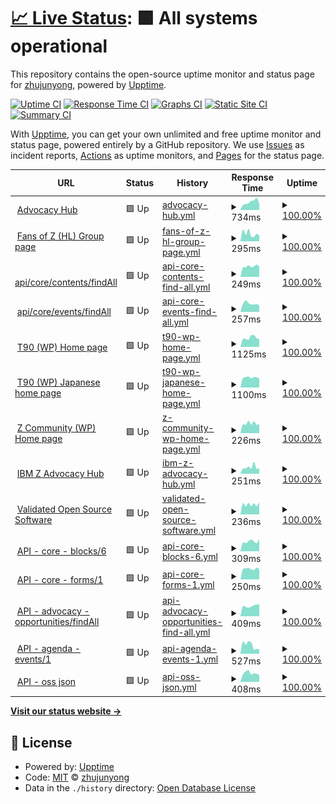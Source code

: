 # [📈 Live Status](https://demo.upptime.js.org): <!--live status--> **🟩 All systems operational**

This repository contains the open-source uptime monitor and status page for [zhujunyong](https://demo.upptime.js.org), powered by [Upptime](https://github.com/upptime/upptime).

[![Uptime CI](https://github.com/zhujunyong/upptime/workflows/Uptime%20CI/badge.svg)](https://github.com/zhujunyong/upptime/actions?query=workflow%3A%22Uptime+CI%22)
[![Response Time CI](https://github.com/zhujunyong/upptime/workflows/Response%20Time%20CI/badge.svg)](https://github.com/zhujunyong/upptime/actions?query=workflow%3A%22Response+Time+CI%22)
[![Graphs CI](https://github.com/zhujunyong/upptime/workflows/Graphs%20CI/badge.svg)](https://github.com/zhujunyong/upptime/actions?query=workflow%3A%22Graphs+CI%22)
[![Static Site CI](https://github.com/zhujunyong/upptime/workflows/Static%20Site%20CI/badge.svg)](https://github.com/zhujunyong/upptime/actions?query=workflow%3A%22Static+Site+CI%22)
[![Summary CI](https://github.com/zhujunyong/upptime/workflows/Summary%20CI/badge.svg)](https://github.com/zhujunyong/upptime/actions?query=workflow%3A%22Summary+CI%22)

With [Upptime](https://upptime.js.org), you can get your own unlimited and free uptime monitor and status page, powered entirely by a GitHub repository. We use [Issues](https://github.com/zhujunyong/upptime/issues) as incident reports, [Actions](https://github.com/zhujunyong/upptime/actions) as uptime monitors, and [Pages](https://demo.upptime.js.org) for the status page.

<!--start: status pages-->
<!-- This summary is generated by Upptime (https://github.com/upptime/upptime) -->
<!-- Do not edit this manually, your changes will be overwritten -->
<!-- prettier-ignore -->
| URL | Status | History | Response Time | Uptime |
| --- | ------ | ------- | ------------- | ------ |
| <img alt="" src="https://www.ibm.com/favicon.ico" height="13"> [Advocacy Hub](https://www.ibm.com/community/z/advocacy/) | 🟩 Up | [advocacy-hub.yml](https://github.com/zhujunyong/upptime/commits/HEAD/history/advocacy-hub.yml) | <details><summary><img alt="Response time graph" src="./graphs/advocacy-hub/response-time-week.png" height="20"> 734ms</summary><br><a href="https://zhujunyong.github.io/upptime/history/advocacy-hub"><img alt="Response time 1210" src="https://img.shields.io/endpoint?url=https%3A%2F%2Fraw.githubusercontent.com%2Fzhujunyong%2Fupptime%2FHEAD%2Fapi%2Fadvocacy-hub%2Fresponse-time.json"></a><br><a href="https://zhujunyong.github.io/upptime/history/advocacy-hub"><img alt="24-hour response time 534" src="https://img.shields.io/endpoint?url=https%3A%2F%2Fraw.githubusercontent.com%2Fzhujunyong%2Fupptime%2FHEAD%2Fapi%2Fadvocacy-hub%2Fresponse-time-day.json"></a><br><a href="https://zhujunyong.github.io/upptime/history/advocacy-hub"><img alt="7-day response time 734" src="https://img.shields.io/endpoint?url=https%3A%2F%2Fraw.githubusercontent.com%2Fzhujunyong%2Fupptime%2FHEAD%2Fapi%2Fadvocacy-hub%2Fresponse-time-week.json"></a><br><a href="https://zhujunyong.github.io/upptime/history/advocacy-hub"><img alt="30-day response time 738" src="https://img.shields.io/endpoint?url=https%3A%2F%2Fraw.githubusercontent.com%2Fzhujunyong%2Fupptime%2FHEAD%2Fapi%2Fadvocacy-hub%2Fresponse-time-month.json"></a><br><a href="https://zhujunyong.github.io/upptime/history/advocacy-hub"><img alt="1-year response time 1210" src="https://img.shields.io/endpoint?url=https%3A%2F%2Fraw.githubusercontent.com%2Fzhujunyong%2Fupptime%2FHEAD%2Fapi%2Fadvocacy-hub%2Fresponse-time-year.json"></a></details> | <details><summary><a href="https://zhujunyong.github.io/upptime/history/advocacy-hub">100.00%</a></summary><a href="https://zhujunyong.github.io/upptime/history/advocacy-hub"><img alt="All-time uptime 99.98%" src="https://img.shields.io/endpoint?url=https%3A%2F%2Fraw.githubusercontent.com%2Fzhujunyong%2Fupptime%2FHEAD%2Fapi%2Fadvocacy-hub%2Fuptime.json"></a><br><a href="https://zhujunyong.github.io/upptime/history/advocacy-hub"><img alt="24-hour uptime 100.00%" src="https://img.shields.io/endpoint?url=https%3A%2F%2Fraw.githubusercontent.com%2Fzhujunyong%2Fupptime%2FHEAD%2Fapi%2Fadvocacy-hub%2Fuptime-day.json"></a><br><a href="https://zhujunyong.github.io/upptime/history/advocacy-hub"><img alt="7-day uptime 100.00%" src="https://img.shields.io/endpoint?url=https%3A%2F%2Fraw.githubusercontent.com%2Fzhujunyong%2Fupptime%2FHEAD%2Fapi%2Fadvocacy-hub%2Fuptime-week.json"></a><br><a href="https://zhujunyong.github.io/upptime/history/advocacy-hub"><img alt="30-day uptime 100.00%" src="https://img.shields.io/endpoint?url=https%3A%2F%2Fraw.githubusercontent.com%2Fzhujunyong%2Fupptime%2FHEAD%2Fapi%2Fadvocacy-hub%2Fuptime-month.json"></a><br><a href="https://zhujunyong.github.io/upptime/history/advocacy-hub"><img alt="1-year uptime 99.98%" src="https://img.shields.io/endpoint?url=https%3A%2F%2Fraw.githubusercontent.com%2Fzhujunyong%2Fupptime%2FHEAD%2Fapi%2Fadvocacy-hub%2Fuptime-year.json"></a></details>
| <img alt="" src="https://www.ibm.com/favicon.ico" height="13"> [Fans of Z (HL) Group page](https://community.ibm.com/community/user/ibmz-and-linuxone/groups/public?CommunityKey=b8b88f20-24c8-49f0-9021-4a8c6247a067) | 🟩 Up | [fans-of-z-hl-group-page.yml](https://github.com/zhujunyong/upptime/commits/HEAD/history/fans-of-z-hl-group-page.yml) | <details><summary><img alt="Response time graph" src="./graphs/fans-of-z-hl-group-page/response-time-week.png" height="20"> 295ms</summary><br><a href="https://zhujunyong.github.io/upptime/history/fans-of-z-hl-group-page"><img alt="Response time 413" src="https://img.shields.io/endpoint?url=https%3A%2F%2Fraw.githubusercontent.com%2Fzhujunyong%2Fupptime%2FHEAD%2Fapi%2Ffans-of-z-hl-group-page%2Fresponse-time.json"></a><br><a href="https://zhujunyong.github.io/upptime/history/fans-of-z-hl-group-page"><img alt="24-hour response time 218" src="https://img.shields.io/endpoint?url=https%3A%2F%2Fraw.githubusercontent.com%2Fzhujunyong%2Fupptime%2FHEAD%2Fapi%2Ffans-of-z-hl-group-page%2Fresponse-time-day.json"></a><br><a href="https://zhujunyong.github.io/upptime/history/fans-of-z-hl-group-page"><img alt="7-day response time 295" src="https://img.shields.io/endpoint?url=https%3A%2F%2Fraw.githubusercontent.com%2Fzhujunyong%2Fupptime%2FHEAD%2Fapi%2Ffans-of-z-hl-group-page%2Fresponse-time-week.json"></a><br><a href="https://zhujunyong.github.io/upptime/history/fans-of-z-hl-group-page"><img alt="30-day response time 388" src="https://img.shields.io/endpoint?url=https%3A%2F%2Fraw.githubusercontent.com%2Fzhujunyong%2Fupptime%2FHEAD%2Fapi%2Ffans-of-z-hl-group-page%2Fresponse-time-month.json"></a><br><a href="https://zhujunyong.github.io/upptime/history/fans-of-z-hl-group-page"><img alt="1-year response time 413" src="https://img.shields.io/endpoint?url=https%3A%2F%2Fraw.githubusercontent.com%2Fzhujunyong%2Fupptime%2FHEAD%2Fapi%2Ffans-of-z-hl-group-page%2Fresponse-time-year.json"></a></details> | <details><summary><a href="https://zhujunyong.github.io/upptime/history/fans-of-z-hl-group-page">100.00%</a></summary><a href="https://zhujunyong.github.io/upptime/history/fans-of-z-hl-group-page"><img alt="All-time uptime 99.86%" src="https://img.shields.io/endpoint?url=https%3A%2F%2Fraw.githubusercontent.com%2Fzhujunyong%2Fupptime%2FHEAD%2Fapi%2Ffans-of-z-hl-group-page%2Fuptime.json"></a><br><a href="https://zhujunyong.github.io/upptime/history/fans-of-z-hl-group-page"><img alt="24-hour uptime 100.00%" src="https://img.shields.io/endpoint?url=https%3A%2F%2Fraw.githubusercontent.com%2Fzhujunyong%2Fupptime%2FHEAD%2Fapi%2Ffans-of-z-hl-group-page%2Fuptime-day.json"></a><br><a href="https://zhujunyong.github.io/upptime/history/fans-of-z-hl-group-page"><img alt="7-day uptime 100.00%" src="https://img.shields.io/endpoint?url=https%3A%2F%2Fraw.githubusercontent.com%2Fzhujunyong%2Fupptime%2FHEAD%2Fapi%2Ffans-of-z-hl-group-page%2Fuptime-week.json"></a><br><a href="https://zhujunyong.github.io/upptime/history/fans-of-z-hl-group-page"><img alt="30-day uptime 99.88%" src="https://img.shields.io/endpoint?url=https%3A%2F%2Fraw.githubusercontent.com%2Fzhujunyong%2Fupptime%2FHEAD%2Fapi%2Ffans-of-z-hl-group-page%2Fuptime-month.json"></a><br><a href="https://zhujunyong.github.io/upptime/history/fans-of-z-hl-group-page"><img alt="1-year uptime 99.86%" src="https://img.shields.io/endpoint?url=https%3A%2F%2Fraw.githubusercontent.com%2Fzhujunyong%2Fupptime%2FHEAD%2Fapi%2Ffans-of-z-hl-group-page%2Fuptime-year.json"></a></details>
| <img alt="" src="https://www.ibm.com/favicon.ico" height="13"> [api/core/contents/findAll](https://community.ibm.com/zsystems/api/core/contents/findAll) | 🟩 Up | [api-core-contents-find-all.yml](https://github.com/zhujunyong/upptime/commits/HEAD/history/api-core-contents-find-all.yml) | <details><summary><img alt="Response time graph" src="./graphs/api-core-contents-find-all/response-time-week.png" height="20"> 249ms</summary><br><a href="https://zhujunyong.github.io/upptime/history/api-core-contents-find-all"><img alt="Response time 479" src="https://img.shields.io/endpoint?url=https%3A%2F%2Fraw.githubusercontent.com%2Fzhujunyong%2Fupptime%2FHEAD%2Fapi%2Fapi-core-contents-find-all%2Fresponse-time.json"></a><br><a href="https://zhujunyong.github.io/upptime/history/api-core-contents-find-all"><img alt="24-hour response time 243" src="https://img.shields.io/endpoint?url=https%3A%2F%2Fraw.githubusercontent.com%2Fzhujunyong%2Fupptime%2FHEAD%2Fapi%2Fapi-core-contents-find-all%2Fresponse-time-day.json"></a><br><a href="https://zhujunyong.github.io/upptime/history/api-core-contents-find-all"><img alt="7-day response time 249" src="https://img.shields.io/endpoint?url=https%3A%2F%2Fraw.githubusercontent.com%2Fzhujunyong%2Fupptime%2FHEAD%2Fapi%2Fapi-core-contents-find-all%2Fresponse-time-week.json"></a><br><a href="https://zhujunyong.github.io/upptime/history/api-core-contents-find-all"><img alt="30-day response time 338" src="https://img.shields.io/endpoint?url=https%3A%2F%2Fraw.githubusercontent.com%2Fzhujunyong%2Fupptime%2FHEAD%2Fapi%2Fapi-core-contents-find-all%2Fresponse-time-month.json"></a><br><a href="https://zhujunyong.github.io/upptime/history/api-core-contents-find-all"><img alt="1-year response time 479" src="https://img.shields.io/endpoint?url=https%3A%2F%2Fraw.githubusercontent.com%2Fzhujunyong%2Fupptime%2FHEAD%2Fapi%2Fapi-core-contents-find-all%2Fresponse-time-year.json"></a></details> | <details><summary><a href="https://zhujunyong.github.io/upptime/history/api-core-contents-find-all">100.00%</a></summary><a href="https://zhujunyong.github.io/upptime/history/api-core-contents-find-all"><img alt="All-time uptime 99.95%" src="https://img.shields.io/endpoint?url=https%3A%2F%2Fraw.githubusercontent.com%2Fzhujunyong%2Fupptime%2FHEAD%2Fapi%2Fapi-core-contents-find-all%2Fuptime.json"></a><br><a href="https://zhujunyong.github.io/upptime/history/api-core-contents-find-all"><img alt="24-hour uptime 100.00%" src="https://img.shields.io/endpoint?url=https%3A%2F%2Fraw.githubusercontent.com%2Fzhujunyong%2Fupptime%2FHEAD%2Fapi%2Fapi-core-contents-find-all%2Fuptime-day.json"></a><br><a href="https://zhujunyong.github.io/upptime/history/api-core-contents-find-all"><img alt="7-day uptime 100.00%" src="https://img.shields.io/endpoint?url=https%3A%2F%2Fraw.githubusercontent.com%2Fzhujunyong%2Fupptime%2FHEAD%2Fapi%2Fapi-core-contents-find-all%2Fuptime-week.json"></a><br><a href="https://zhujunyong.github.io/upptime/history/api-core-contents-find-all"><img alt="30-day uptime 100.00%" src="https://img.shields.io/endpoint?url=https%3A%2F%2Fraw.githubusercontent.com%2Fzhujunyong%2Fupptime%2FHEAD%2Fapi%2Fapi-core-contents-find-all%2Fuptime-month.json"></a><br><a href="https://zhujunyong.github.io/upptime/history/api-core-contents-find-all"><img alt="1-year uptime 99.95%" src="https://img.shields.io/endpoint?url=https%3A%2F%2Fraw.githubusercontent.com%2Fzhujunyong%2Fupptime%2FHEAD%2Fapi%2Fapi-core-contents-find-all%2Fuptime-year.json"></a></details>
| <img alt="" src="https://www.ibm.com/favicon.ico" height="13"> [api/core/events/findAll](https://community.ibm.com/zsystems/api/core/events/findAll) | 🟩 Up | [api-core-events-find-all.yml](https://github.com/zhujunyong/upptime/commits/HEAD/history/api-core-events-find-all.yml) | <details><summary><img alt="Response time graph" src="./graphs/api-core-events-find-all/response-time-week.png" height="20"> 257ms</summary><br><a href="https://zhujunyong.github.io/upptime/history/api-core-events-find-all"><img alt="Response time 400" src="https://img.shields.io/endpoint?url=https%3A%2F%2Fraw.githubusercontent.com%2Fzhujunyong%2Fupptime%2FHEAD%2Fapi%2Fapi-core-events-find-all%2Fresponse-time.json"></a><br><a href="https://zhujunyong.github.io/upptime/history/api-core-events-find-all"><img alt="24-hour response time 204" src="https://img.shields.io/endpoint?url=https%3A%2F%2Fraw.githubusercontent.com%2Fzhujunyong%2Fupptime%2FHEAD%2Fapi%2Fapi-core-events-find-all%2Fresponse-time-day.json"></a><br><a href="https://zhujunyong.github.io/upptime/history/api-core-events-find-all"><img alt="7-day response time 257" src="https://img.shields.io/endpoint?url=https%3A%2F%2Fraw.githubusercontent.com%2Fzhujunyong%2Fupptime%2FHEAD%2Fapi%2Fapi-core-events-find-all%2Fresponse-time-week.json"></a><br><a href="https://zhujunyong.github.io/upptime/history/api-core-events-find-all"><img alt="30-day response time 282" src="https://img.shields.io/endpoint?url=https%3A%2F%2Fraw.githubusercontent.com%2Fzhujunyong%2Fupptime%2FHEAD%2Fapi%2Fapi-core-events-find-all%2Fresponse-time-month.json"></a><br><a href="https://zhujunyong.github.io/upptime/history/api-core-events-find-all"><img alt="1-year response time 400" src="https://img.shields.io/endpoint?url=https%3A%2F%2Fraw.githubusercontent.com%2Fzhujunyong%2Fupptime%2FHEAD%2Fapi%2Fapi-core-events-find-all%2Fresponse-time-year.json"></a></details> | <details><summary><a href="https://zhujunyong.github.io/upptime/history/api-core-events-find-all">100.00%</a></summary><a href="https://zhujunyong.github.io/upptime/history/api-core-events-find-all"><img alt="All-time uptime 99.95%" src="https://img.shields.io/endpoint?url=https%3A%2F%2Fraw.githubusercontent.com%2Fzhujunyong%2Fupptime%2FHEAD%2Fapi%2Fapi-core-events-find-all%2Fuptime.json"></a><br><a href="https://zhujunyong.github.io/upptime/history/api-core-events-find-all"><img alt="24-hour uptime 100.00%" src="https://img.shields.io/endpoint?url=https%3A%2F%2Fraw.githubusercontent.com%2Fzhujunyong%2Fupptime%2FHEAD%2Fapi%2Fapi-core-events-find-all%2Fuptime-day.json"></a><br><a href="https://zhujunyong.github.io/upptime/history/api-core-events-find-all"><img alt="7-day uptime 100.00%" src="https://img.shields.io/endpoint?url=https%3A%2F%2Fraw.githubusercontent.com%2Fzhujunyong%2Fupptime%2FHEAD%2Fapi%2Fapi-core-events-find-all%2Fuptime-week.json"></a><br><a href="https://zhujunyong.github.io/upptime/history/api-core-events-find-all"><img alt="30-day uptime 100.00%" src="https://img.shields.io/endpoint?url=https%3A%2F%2Fraw.githubusercontent.com%2Fzhujunyong%2Fupptime%2FHEAD%2Fapi%2Fapi-core-events-find-all%2Fuptime-month.json"></a><br><a href="https://zhujunyong.github.io/upptime/history/api-core-events-find-all"><img alt="1-year uptime 99.95%" src="https://img.shields.io/endpoint?url=https%3A%2F%2Fraw.githubusercontent.com%2Fzhujunyong%2Fupptime%2FHEAD%2Fapi%2Fapi-core-events-find-all%2Fuptime-year.json"></a></details>
| <img alt="" src="https://www.ibm.com/favicon.ico" height="13"> [T90 (WP) Home page](https://www.ibm.com/community/z-and-cloud/) | 🟩 Up | [t90-wp-home-page.yml](https://github.com/zhujunyong/upptime/commits/HEAD/history/t90-wp-home-page.yml) | <details><summary><img alt="Response time graph" src="./graphs/t90-wp-home-page/response-time-week.png" height="20"> 1125ms</summary><br><a href="https://zhujunyong.github.io/upptime/history/t90-wp-home-page"><img alt="Response time 1097" src="https://img.shields.io/endpoint?url=https%3A%2F%2Fraw.githubusercontent.com%2Fzhujunyong%2Fupptime%2FHEAD%2Fapi%2Ft90-wp-home-page%2Fresponse-time.json"></a><br><a href="https://zhujunyong.github.io/upptime/history/t90-wp-home-page"><img alt="24-hour response time 968" src="https://img.shields.io/endpoint?url=https%3A%2F%2Fraw.githubusercontent.com%2Fzhujunyong%2Fupptime%2FHEAD%2Fapi%2Ft90-wp-home-page%2Fresponse-time-day.json"></a><br><a href="https://zhujunyong.github.io/upptime/history/t90-wp-home-page"><img alt="7-day response time 1125" src="https://img.shields.io/endpoint?url=https%3A%2F%2Fraw.githubusercontent.com%2Fzhujunyong%2Fupptime%2FHEAD%2Fapi%2Ft90-wp-home-page%2Fresponse-time-week.json"></a><br><a href="https://zhujunyong.github.io/upptime/history/t90-wp-home-page"><img alt="30-day response time 1019" src="https://img.shields.io/endpoint?url=https%3A%2F%2Fraw.githubusercontent.com%2Fzhujunyong%2Fupptime%2FHEAD%2Fapi%2Ft90-wp-home-page%2Fresponse-time-month.json"></a><br><a href="https://zhujunyong.github.io/upptime/history/t90-wp-home-page"><img alt="1-year response time 1097" src="https://img.shields.io/endpoint?url=https%3A%2F%2Fraw.githubusercontent.com%2Fzhujunyong%2Fupptime%2FHEAD%2Fapi%2Ft90-wp-home-page%2Fresponse-time-year.json"></a></details> | <details><summary><a href="https://zhujunyong.github.io/upptime/history/t90-wp-home-page">100.00%</a></summary><a href="https://zhujunyong.github.io/upptime/history/t90-wp-home-page"><img alt="All-time uptime 99.75%" src="https://img.shields.io/endpoint?url=https%3A%2F%2Fraw.githubusercontent.com%2Fzhujunyong%2Fupptime%2FHEAD%2Fapi%2Ft90-wp-home-page%2Fuptime.json"></a><br><a href="https://zhujunyong.github.io/upptime/history/t90-wp-home-page"><img alt="24-hour uptime 100.00%" src="https://img.shields.io/endpoint?url=https%3A%2F%2Fraw.githubusercontent.com%2Fzhujunyong%2Fupptime%2FHEAD%2Fapi%2Ft90-wp-home-page%2Fuptime-day.json"></a><br><a href="https://zhujunyong.github.io/upptime/history/t90-wp-home-page"><img alt="7-day uptime 100.00%" src="https://img.shields.io/endpoint?url=https%3A%2F%2Fraw.githubusercontent.com%2Fzhujunyong%2Fupptime%2FHEAD%2Fapi%2Ft90-wp-home-page%2Fuptime-week.json"></a><br><a href="https://zhujunyong.github.io/upptime/history/t90-wp-home-page"><img alt="30-day uptime 98.05%" src="https://img.shields.io/endpoint?url=https%3A%2F%2Fraw.githubusercontent.com%2Fzhujunyong%2Fupptime%2FHEAD%2Fapi%2Ft90-wp-home-page%2Fuptime-month.json"></a><br><a href="https://zhujunyong.github.io/upptime/history/t90-wp-home-page"><img alt="1-year uptime 99.75%" src="https://img.shields.io/endpoint?url=https%3A%2F%2Fraw.githubusercontent.com%2Fzhujunyong%2Fupptime%2FHEAD%2Fapi%2Ft90-wp-home-page%2Fuptime-year.json"></a></details>
| <img alt="" src="https://www.ibm.com/favicon.ico" height="13"> [T90 (WP) Japanese home page](https://www.ibm.com/community/z-and-cloud/ja/) | 🟩 Up | [t90-wp-japanese-home-page.yml](https://github.com/zhujunyong/upptime/commits/HEAD/history/t90-wp-japanese-home-page.yml) | <details><summary><img alt="Response time graph" src="./graphs/t90-wp-japanese-home-page/response-time-week.png" height="20"> 1100ms</summary><br><a href="https://zhujunyong.github.io/upptime/history/t90-wp-japanese-home-page"><img alt="Response time 1128" src="https://img.shields.io/endpoint?url=https%3A%2F%2Fraw.githubusercontent.com%2Fzhujunyong%2Fupptime%2FHEAD%2Fapi%2Ft90-wp-japanese-home-page%2Fresponse-time.json"></a><br><a href="https://zhujunyong.github.io/upptime/history/t90-wp-japanese-home-page"><img alt="24-hour response time 1001" src="https://img.shields.io/endpoint?url=https%3A%2F%2Fraw.githubusercontent.com%2Fzhujunyong%2Fupptime%2FHEAD%2Fapi%2Ft90-wp-japanese-home-page%2Fresponse-time-day.json"></a><br><a href="https://zhujunyong.github.io/upptime/history/t90-wp-japanese-home-page"><img alt="7-day response time 1100" src="https://img.shields.io/endpoint?url=https%3A%2F%2Fraw.githubusercontent.com%2Fzhujunyong%2Fupptime%2FHEAD%2Fapi%2Ft90-wp-japanese-home-page%2Fresponse-time-week.json"></a><br><a href="https://zhujunyong.github.io/upptime/history/t90-wp-japanese-home-page"><img alt="30-day response time 1094" src="https://img.shields.io/endpoint?url=https%3A%2F%2Fraw.githubusercontent.com%2Fzhujunyong%2Fupptime%2FHEAD%2Fapi%2Ft90-wp-japanese-home-page%2Fresponse-time-month.json"></a><br><a href="https://zhujunyong.github.io/upptime/history/t90-wp-japanese-home-page"><img alt="1-year response time 1128" src="https://img.shields.io/endpoint?url=https%3A%2F%2Fraw.githubusercontent.com%2Fzhujunyong%2Fupptime%2FHEAD%2Fapi%2Ft90-wp-japanese-home-page%2Fresponse-time-year.json"></a></details> | <details><summary><a href="https://zhujunyong.github.io/upptime/history/t90-wp-japanese-home-page">100.00%</a></summary><a href="https://zhujunyong.github.io/upptime/history/t90-wp-japanese-home-page"><img alt="All-time uptime 99.76%" src="https://img.shields.io/endpoint?url=https%3A%2F%2Fraw.githubusercontent.com%2Fzhujunyong%2Fupptime%2FHEAD%2Fapi%2Ft90-wp-japanese-home-page%2Fuptime.json"></a><br><a href="https://zhujunyong.github.io/upptime/history/t90-wp-japanese-home-page"><img alt="24-hour uptime 100.00%" src="https://img.shields.io/endpoint?url=https%3A%2F%2Fraw.githubusercontent.com%2Fzhujunyong%2Fupptime%2FHEAD%2Fapi%2Ft90-wp-japanese-home-page%2Fuptime-day.json"></a><br><a href="https://zhujunyong.github.io/upptime/history/t90-wp-japanese-home-page"><img alt="7-day uptime 100.00%" src="https://img.shields.io/endpoint?url=https%3A%2F%2Fraw.githubusercontent.com%2Fzhujunyong%2Fupptime%2FHEAD%2Fapi%2Ft90-wp-japanese-home-page%2Fuptime-week.json"></a><br><a href="https://zhujunyong.github.io/upptime/history/t90-wp-japanese-home-page"><img alt="30-day uptime 98.05%" src="https://img.shields.io/endpoint?url=https%3A%2F%2Fraw.githubusercontent.com%2Fzhujunyong%2Fupptime%2FHEAD%2Fapi%2Ft90-wp-japanese-home-page%2Fuptime-month.json"></a><br><a href="https://zhujunyong.github.io/upptime/history/t90-wp-japanese-home-page"><img alt="1-year uptime 99.76%" src="https://img.shields.io/endpoint?url=https%3A%2F%2Fraw.githubusercontent.com%2Fzhujunyong%2Fupptime%2FHEAD%2Fapi%2Ft90-wp-japanese-home-page%2Fuptime-year.json"></a></details>
| <img alt="" src="https://www.ibm.com/favicon.ico" height="13"> [Z Community (WP) Home page](https://community.ibm.com/zsystems/home/) | 🟩 Up | [z-community-wp-home-page.yml](https://github.com/zhujunyong/upptime/commits/HEAD/history/z-community-wp-home-page.yml) | <details><summary><img alt="Response time graph" src="./graphs/z-community-wp-home-page/response-time-week.png" height="20"> 226ms</summary><br><a href="https://zhujunyong.github.io/upptime/history/z-community-wp-home-page"><img alt="Response time 318" src="https://img.shields.io/endpoint?url=https%3A%2F%2Fraw.githubusercontent.com%2Fzhujunyong%2Fupptime%2FHEAD%2Fapi%2Fz-community-wp-home-page%2Fresponse-time.json"></a><br><a href="https://zhujunyong.github.io/upptime/history/z-community-wp-home-page"><img alt="24-hour response time 210" src="https://img.shields.io/endpoint?url=https%3A%2F%2Fraw.githubusercontent.com%2Fzhujunyong%2Fupptime%2FHEAD%2Fapi%2Fz-community-wp-home-page%2Fresponse-time-day.json"></a><br><a href="https://zhujunyong.github.io/upptime/history/z-community-wp-home-page"><img alt="7-day response time 226" src="https://img.shields.io/endpoint?url=https%3A%2F%2Fraw.githubusercontent.com%2Fzhujunyong%2Fupptime%2FHEAD%2Fapi%2Fz-community-wp-home-page%2Fresponse-time-week.json"></a><br><a href="https://zhujunyong.github.io/upptime/history/z-community-wp-home-page"><img alt="30-day response time 242" src="https://img.shields.io/endpoint?url=https%3A%2F%2Fraw.githubusercontent.com%2Fzhujunyong%2Fupptime%2FHEAD%2Fapi%2Fz-community-wp-home-page%2Fresponse-time-month.json"></a><br><a href="https://zhujunyong.github.io/upptime/history/z-community-wp-home-page"><img alt="1-year response time 318" src="https://img.shields.io/endpoint?url=https%3A%2F%2Fraw.githubusercontent.com%2Fzhujunyong%2Fupptime%2FHEAD%2Fapi%2Fz-community-wp-home-page%2Fresponse-time-year.json"></a></details> | <details><summary><a href="https://zhujunyong.github.io/upptime/history/z-community-wp-home-page">100.00%</a></summary><a href="https://zhujunyong.github.io/upptime/history/z-community-wp-home-page"><img alt="All-time uptime 99.98%" src="https://img.shields.io/endpoint?url=https%3A%2F%2Fraw.githubusercontent.com%2Fzhujunyong%2Fupptime%2FHEAD%2Fapi%2Fz-community-wp-home-page%2Fuptime.json"></a><br><a href="https://zhujunyong.github.io/upptime/history/z-community-wp-home-page"><img alt="24-hour uptime 100.00%" src="https://img.shields.io/endpoint?url=https%3A%2F%2Fraw.githubusercontent.com%2Fzhujunyong%2Fupptime%2FHEAD%2Fapi%2Fz-community-wp-home-page%2Fuptime-day.json"></a><br><a href="https://zhujunyong.github.io/upptime/history/z-community-wp-home-page"><img alt="7-day uptime 100.00%" src="https://img.shields.io/endpoint?url=https%3A%2F%2Fraw.githubusercontent.com%2Fzhujunyong%2Fupptime%2FHEAD%2Fapi%2Fz-community-wp-home-page%2Fuptime-week.json"></a><br><a href="https://zhujunyong.github.io/upptime/history/z-community-wp-home-page"><img alt="30-day uptime 100.00%" src="https://img.shields.io/endpoint?url=https%3A%2F%2Fraw.githubusercontent.com%2Fzhujunyong%2Fupptime%2FHEAD%2Fapi%2Fz-community-wp-home-page%2Fuptime-month.json"></a><br><a href="https://zhujunyong.github.io/upptime/history/z-community-wp-home-page"><img alt="1-year uptime 99.98%" src="https://img.shields.io/endpoint?url=https%3A%2F%2Fraw.githubusercontent.com%2Fzhujunyong%2Fupptime%2FHEAD%2Fapi%2Fz-community-wp-home-page%2Fuptime-year.json"></a></details>
| <img alt="" src="https://www.ibm.com/favicon.ico" height="13"> [IBM Z Advocacy Hub](https://community.ibm.com/zsystems/advocacy/) | 🟩 Up | [ibm-z-advocacy-hub.yml](https://github.com/zhujunyong/upptime/commits/HEAD/history/ibm-z-advocacy-hub.yml) | <details><summary><img alt="Response time graph" src="./graphs/ibm-z-advocacy-hub/response-time-week.png" height="20"> 251ms</summary><br><a href="https://zhujunyong.github.io/upptime/history/ibm-z-advocacy-hub"><img alt="Response time 391" src="https://img.shields.io/endpoint?url=https%3A%2F%2Fraw.githubusercontent.com%2Fzhujunyong%2Fupptime%2FHEAD%2Fapi%2Fibm-z-advocacy-hub%2Fresponse-time.json"></a><br><a href="https://zhujunyong.github.io/upptime/history/ibm-z-advocacy-hub"><img alt="24-hour response time 211" src="https://img.shields.io/endpoint?url=https%3A%2F%2Fraw.githubusercontent.com%2Fzhujunyong%2Fupptime%2FHEAD%2Fapi%2Fibm-z-advocacy-hub%2Fresponse-time-day.json"></a><br><a href="https://zhujunyong.github.io/upptime/history/ibm-z-advocacy-hub"><img alt="7-day response time 251" src="https://img.shields.io/endpoint?url=https%3A%2F%2Fraw.githubusercontent.com%2Fzhujunyong%2Fupptime%2FHEAD%2Fapi%2Fibm-z-advocacy-hub%2Fresponse-time-week.json"></a><br><a href="https://zhujunyong.github.io/upptime/history/ibm-z-advocacy-hub"><img alt="30-day response time 237" src="https://img.shields.io/endpoint?url=https%3A%2F%2Fraw.githubusercontent.com%2Fzhujunyong%2Fupptime%2FHEAD%2Fapi%2Fibm-z-advocacy-hub%2Fresponse-time-month.json"></a><br><a href="https://zhujunyong.github.io/upptime/history/ibm-z-advocacy-hub"><img alt="1-year response time 314" src="https://img.shields.io/endpoint?url=https%3A%2F%2Fraw.githubusercontent.com%2Fzhujunyong%2Fupptime%2FHEAD%2Fapi%2Fibm-z-advocacy-hub%2Fresponse-time-year.json"></a></details> | <details><summary><a href="https://zhujunyong.github.io/upptime/history/ibm-z-advocacy-hub">100.00%</a></summary><a href="https://zhujunyong.github.io/upptime/history/ibm-z-advocacy-hub"><img alt="All-time uptime 99.98%" src="https://img.shields.io/endpoint?url=https%3A%2F%2Fraw.githubusercontent.com%2Fzhujunyong%2Fupptime%2FHEAD%2Fapi%2Fibm-z-advocacy-hub%2Fuptime.json"></a><br><a href="https://zhujunyong.github.io/upptime/history/ibm-z-advocacy-hub"><img alt="24-hour uptime 100.00%" src="https://img.shields.io/endpoint?url=https%3A%2F%2Fraw.githubusercontent.com%2Fzhujunyong%2Fupptime%2FHEAD%2Fapi%2Fibm-z-advocacy-hub%2Fuptime-day.json"></a><br><a href="https://zhujunyong.github.io/upptime/history/ibm-z-advocacy-hub"><img alt="7-day uptime 100.00%" src="https://img.shields.io/endpoint?url=https%3A%2F%2Fraw.githubusercontent.com%2Fzhujunyong%2Fupptime%2FHEAD%2Fapi%2Fibm-z-advocacy-hub%2Fuptime-week.json"></a><br><a href="https://zhujunyong.github.io/upptime/history/ibm-z-advocacy-hub"><img alt="30-day uptime 100.00%" src="https://img.shields.io/endpoint?url=https%3A%2F%2Fraw.githubusercontent.com%2Fzhujunyong%2Fupptime%2FHEAD%2Fapi%2Fibm-z-advocacy-hub%2Fuptime-month.json"></a><br><a href="https://zhujunyong.github.io/upptime/history/ibm-z-advocacy-hub"><img alt="1-year uptime 99.99%" src="https://img.shields.io/endpoint?url=https%3A%2F%2Fraw.githubusercontent.com%2Fzhujunyong%2Fupptime%2FHEAD%2Fapi%2Fibm-z-advocacy-hub%2Fuptime-year.json"></a></details>
| <img alt="" src="https://www.ibm.com/favicon.ico" height="13"> [Validated Open Source Software](https://community.ibm.com/zsystems/oss/) | 🟩 Up | [validated-open-source-software.yml](https://github.com/zhujunyong/upptime/commits/HEAD/history/validated-open-source-software.yml) | <details><summary><img alt="Response time graph" src="./graphs/validated-open-source-software/response-time-week.png" height="20"> 236ms</summary><br><a href="https://zhujunyong.github.io/upptime/history/validated-open-source-software"><img alt="Response time 340" src="https://img.shields.io/endpoint?url=https%3A%2F%2Fraw.githubusercontent.com%2Fzhujunyong%2Fupptime%2FHEAD%2Fapi%2Fvalidated-open-source-software%2Fresponse-time.json"></a><br><a href="https://zhujunyong.github.io/upptime/history/validated-open-source-software"><img alt="24-hour response time 282" src="https://img.shields.io/endpoint?url=https%3A%2F%2Fraw.githubusercontent.com%2Fzhujunyong%2Fupptime%2FHEAD%2Fapi%2Fvalidated-open-source-software%2Fresponse-time-day.json"></a><br><a href="https://zhujunyong.github.io/upptime/history/validated-open-source-software"><img alt="7-day response time 236" src="https://img.shields.io/endpoint?url=https%3A%2F%2Fraw.githubusercontent.com%2Fzhujunyong%2Fupptime%2FHEAD%2Fapi%2Fvalidated-open-source-software%2Fresponse-time-week.json"></a><br><a href="https://zhujunyong.github.io/upptime/history/validated-open-source-software"><img alt="30-day response time 237" src="https://img.shields.io/endpoint?url=https%3A%2F%2Fraw.githubusercontent.com%2Fzhujunyong%2Fupptime%2FHEAD%2Fapi%2Fvalidated-open-source-software%2Fresponse-time-month.json"></a><br><a href="https://zhujunyong.github.io/upptime/history/validated-open-source-software"><img alt="1-year response time 324" src="https://img.shields.io/endpoint?url=https%3A%2F%2Fraw.githubusercontent.com%2Fzhujunyong%2Fupptime%2FHEAD%2Fapi%2Fvalidated-open-source-software%2Fresponse-time-year.json"></a></details> | <details><summary><a href="https://zhujunyong.github.io/upptime/history/validated-open-source-software">100.00%</a></summary><a href="https://zhujunyong.github.io/upptime/history/validated-open-source-software"><img alt="All-time uptime 99.97%" src="https://img.shields.io/endpoint?url=https%3A%2F%2Fraw.githubusercontent.com%2Fzhujunyong%2Fupptime%2FHEAD%2Fapi%2Fvalidated-open-source-software%2Fuptime.json"></a><br><a href="https://zhujunyong.github.io/upptime/history/validated-open-source-software"><img alt="24-hour uptime 100.00%" src="https://img.shields.io/endpoint?url=https%3A%2F%2Fraw.githubusercontent.com%2Fzhujunyong%2Fupptime%2FHEAD%2Fapi%2Fvalidated-open-source-software%2Fuptime-day.json"></a><br><a href="https://zhujunyong.github.io/upptime/history/validated-open-source-software"><img alt="7-day uptime 100.00%" src="https://img.shields.io/endpoint?url=https%3A%2F%2Fraw.githubusercontent.com%2Fzhujunyong%2Fupptime%2FHEAD%2Fapi%2Fvalidated-open-source-software%2Fuptime-week.json"></a><br><a href="https://zhujunyong.github.io/upptime/history/validated-open-source-software"><img alt="30-day uptime 100.00%" src="https://img.shields.io/endpoint?url=https%3A%2F%2Fraw.githubusercontent.com%2Fzhujunyong%2Fupptime%2FHEAD%2Fapi%2Fvalidated-open-source-software%2Fuptime-month.json"></a><br><a href="https://zhujunyong.github.io/upptime/history/validated-open-source-software"><img alt="1-year uptime 99.98%" src="https://img.shields.io/endpoint?url=https%3A%2F%2Fraw.githubusercontent.com%2Fzhujunyong%2Fupptime%2FHEAD%2Fapi%2Fvalidated-open-source-software%2Fuptime-year.json"></a></details>
| <img alt="" src="https://icons.duckduckgo.com/ip3/community.ibm.com.ico" height="13"> [API - core - blocks/6](https://community.ibm.com/zsystems/api/core/blocks/6) | 🟩 Up | [api-core-blocks-6.yml](https://github.com/zhujunyong/upptime/commits/HEAD/history/api-core-blocks-6.yml) | <details><summary><img alt="Response time graph" src="./graphs/api-core-blocks-6/response-time-week.png" height="20"> 309ms</summary><br><a href="https://zhujunyong.github.io/upptime/history/api-core-blocks-6"><img alt="Response time 404" src="https://img.shields.io/endpoint?url=https%3A%2F%2Fraw.githubusercontent.com%2Fzhujunyong%2Fupptime%2FHEAD%2Fapi%2Fapi-core-blocks-6%2Fresponse-time.json"></a><br><a href="https://zhujunyong.github.io/upptime/history/api-core-blocks-6"><img alt="24-hour response time 377" src="https://img.shields.io/endpoint?url=https%3A%2F%2Fraw.githubusercontent.com%2Fzhujunyong%2Fupptime%2FHEAD%2Fapi%2Fapi-core-blocks-6%2Fresponse-time-day.json"></a><br><a href="https://zhujunyong.github.io/upptime/history/api-core-blocks-6"><img alt="7-day response time 309" src="https://img.shields.io/endpoint?url=https%3A%2F%2Fraw.githubusercontent.com%2Fzhujunyong%2Fupptime%2FHEAD%2Fapi%2Fapi-core-blocks-6%2Fresponse-time-week.json"></a><br><a href="https://zhujunyong.github.io/upptime/history/api-core-blocks-6"><img alt="30-day response time 320" src="https://img.shields.io/endpoint?url=https%3A%2F%2Fraw.githubusercontent.com%2Fzhujunyong%2Fupptime%2FHEAD%2Fapi%2Fapi-core-blocks-6%2Fresponse-time-month.json"></a><br><a href="https://zhujunyong.github.io/upptime/history/api-core-blocks-6"><img alt="1-year response time 370" src="https://img.shields.io/endpoint?url=https%3A%2F%2Fraw.githubusercontent.com%2Fzhujunyong%2Fupptime%2FHEAD%2Fapi%2Fapi-core-blocks-6%2Fresponse-time-year.json"></a></details> | <details><summary><a href="https://zhujunyong.github.io/upptime/history/api-core-blocks-6">100.00%</a></summary><a href="https://zhujunyong.github.io/upptime/history/api-core-blocks-6"><img alt="All-time uptime 99.94%" src="https://img.shields.io/endpoint?url=https%3A%2F%2Fraw.githubusercontent.com%2Fzhujunyong%2Fupptime%2FHEAD%2Fapi%2Fapi-core-blocks-6%2Fuptime.json"></a><br><a href="https://zhujunyong.github.io/upptime/history/api-core-blocks-6"><img alt="24-hour uptime 100.00%" src="https://img.shields.io/endpoint?url=https%3A%2F%2Fraw.githubusercontent.com%2Fzhujunyong%2Fupptime%2FHEAD%2Fapi%2Fapi-core-blocks-6%2Fuptime-day.json"></a><br><a href="https://zhujunyong.github.io/upptime/history/api-core-blocks-6"><img alt="7-day uptime 100.00%" src="https://img.shields.io/endpoint?url=https%3A%2F%2Fraw.githubusercontent.com%2Fzhujunyong%2Fupptime%2FHEAD%2Fapi%2Fapi-core-blocks-6%2Fuptime-week.json"></a><br><a href="https://zhujunyong.github.io/upptime/history/api-core-blocks-6"><img alt="30-day uptime 100.00%" src="https://img.shields.io/endpoint?url=https%3A%2F%2Fraw.githubusercontent.com%2Fzhujunyong%2Fupptime%2FHEAD%2Fapi%2Fapi-core-blocks-6%2Fuptime-month.json"></a><br><a href="https://zhujunyong.github.io/upptime/history/api-core-blocks-6"><img alt="1-year uptime 99.96%" src="https://img.shields.io/endpoint?url=https%3A%2F%2Fraw.githubusercontent.com%2Fzhujunyong%2Fupptime%2FHEAD%2Fapi%2Fapi-core-blocks-6%2Fuptime-year.json"></a></details>
| <img alt="" src="https://icons.duckduckgo.com/ip3/community.ibm.com.ico" height="13"> [API - core - forms/1](https://community.ibm.com/zsystems/api/core/forms/1) | 🟩 Up | [api-core-forms-1.yml](https://github.com/zhujunyong/upptime/commits/HEAD/history/api-core-forms-1.yml) | <details><summary><img alt="Response time graph" src="./graphs/api-core-forms-1/response-time-week.png" height="20"> 250ms</summary><br><a href="https://zhujunyong.github.io/upptime/history/api-core-forms-1"><img alt="Response time 390" src="https://img.shields.io/endpoint?url=https%3A%2F%2Fraw.githubusercontent.com%2Fzhujunyong%2Fupptime%2FHEAD%2Fapi%2Fapi-core-forms-1%2Fresponse-time.json"></a><br><a href="https://zhujunyong.github.io/upptime/history/api-core-forms-1"><img alt="24-hour response time 240" src="https://img.shields.io/endpoint?url=https%3A%2F%2Fraw.githubusercontent.com%2Fzhujunyong%2Fupptime%2FHEAD%2Fapi%2Fapi-core-forms-1%2Fresponse-time-day.json"></a><br><a href="https://zhujunyong.github.io/upptime/history/api-core-forms-1"><img alt="7-day response time 250" src="https://img.shields.io/endpoint?url=https%3A%2F%2Fraw.githubusercontent.com%2Fzhujunyong%2Fupptime%2FHEAD%2Fapi%2Fapi-core-forms-1%2Fresponse-time-week.json"></a><br><a href="https://zhujunyong.github.io/upptime/history/api-core-forms-1"><img alt="30-day response time 272" src="https://img.shields.io/endpoint?url=https%3A%2F%2Fraw.githubusercontent.com%2Fzhujunyong%2Fupptime%2FHEAD%2Fapi%2Fapi-core-forms-1%2Fresponse-time-month.json"></a><br><a href="https://zhujunyong.github.io/upptime/history/api-core-forms-1"><img alt="1-year response time 379" src="https://img.shields.io/endpoint?url=https%3A%2F%2Fraw.githubusercontent.com%2Fzhujunyong%2Fupptime%2FHEAD%2Fapi%2Fapi-core-forms-1%2Fresponse-time-year.json"></a></details> | <details><summary><a href="https://zhujunyong.github.io/upptime/history/api-core-forms-1">100.00%</a></summary><a href="https://zhujunyong.github.io/upptime/history/api-core-forms-1"><img alt="All-time uptime 99.93%" src="https://img.shields.io/endpoint?url=https%3A%2F%2Fraw.githubusercontent.com%2Fzhujunyong%2Fupptime%2FHEAD%2Fapi%2Fapi-core-forms-1%2Fuptime.json"></a><br><a href="https://zhujunyong.github.io/upptime/history/api-core-forms-1"><img alt="24-hour uptime 100.00%" src="https://img.shields.io/endpoint?url=https%3A%2F%2Fraw.githubusercontent.com%2Fzhujunyong%2Fupptime%2FHEAD%2Fapi%2Fapi-core-forms-1%2Fuptime-day.json"></a><br><a href="https://zhujunyong.github.io/upptime/history/api-core-forms-1"><img alt="7-day uptime 100.00%" src="https://img.shields.io/endpoint?url=https%3A%2F%2Fraw.githubusercontent.com%2Fzhujunyong%2Fupptime%2FHEAD%2Fapi%2Fapi-core-forms-1%2Fuptime-week.json"></a><br><a href="https://zhujunyong.github.io/upptime/history/api-core-forms-1"><img alt="30-day uptime 100.00%" src="https://img.shields.io/endpoint?url=https%3A%2F%2Fraw.githubusercontent.com%2Fzhujunyong%2Fupptime%2FHEAD%2Fapi%2Fapi-core-forms-1%2Fuptime-month.json"></a><br><a href="https://zhujunyong.github.io/upptime/history/api-core-forms-1"><img alt="1-year uptime 99.95%" src="https://img.shields.io/endpoint?url=https%3A%2F%2Fraw.githubusercontent.com%2Fzhujunyong%2Fupptime%2FHEAD%2Fapi%2Fapi-core-forms-1%2Fuptime-year.json"></a></details>
| <img alt="" src="https://icons.duckduckgo.com/ip3/community.ibm.com.ico" height="13"> [API - advocacy - opportunities/findAll](https://community.ibm.com/zsystems/api/advocacy/opportunities/findAll) | 🟩 Up | [api-advocacy-opportunities-find-all.yml](https://github.com/zhujunyong/upptime/commits/HEAD/history/api-advocacy-opportunities-find-all.yml) | <details><summary><img alt="Response time graph" src="./graphs/api-advocacy-opportunities-find-all/response-time-week.png" height="20"> 409ms</summary><br><a href="https://zhujunyong.github.io/upptime/history/api-advocacy-opportunities-find-all"><img alt="Response time 487" src="https://img.shields.io/endpoint?url=https%3A%2F%2Fraw.githubusercontent.com%2Fzhujunyong%2Fupptime%2FHEAD%2Fapi%2Fapi-advocacy-opportunities-find-all%2Fresponse-time.json"></a><br><a href="https://zhujunyong.github.io/upptime/history/api-advocacy-opportunities-find-all"><img alt="24-hour response time 477" src="https://img.shields.io/endpoint?url=https%3A%2F%2Fraw.githubusercontent.com%2Fzhujunyong%2Fupptime%2FHEAD%2Fapi%2Fapi-advocacy-opportunities-find-all%2Fresponse-time-day.json"></a><br><a href="https://zhujunyong.github.io/upptime/history/api-advocacy-opportunities-find-all"><img alt="7-day response time 409" src="https://img.shields.io/endpoint?url=https%3A%2F%2Fraw.githubusercontent.com%2Fzhujunyong%2Fupptime%2FHEAD%2Fapi%2Fapi-advocacy-opportunities-find-all%2Fresponse-time-week.json"></a><br><a href="https://zhujunyong.github.io/upptime/history/api-advocacy-opportunities-find-all"><img alt="30-day response time 425" src="https://img.shields.io/endpoint?url=https%3A%2F%2Fraw.githubusercontent.com%2Fzhujunyong%2Fupptime%2FHEAD%2Fapi%2Fapi-advocacy-opportunities-find-all%2Fresponse-time-month.json"></a><br><a href="https://zhujunyong.github.io/upptime/history/api-advocacy-opportunities-find-all"><img alt="1-year response time 469" src="https://img.shields.io/endpoint?url=https%3A%2F%2Fraw.githubusercontent.com%2Fzhujunyong%2Fupptime%2FHEAD%2Fapi%2Fapi-advocacy-opportunities-find-all%2Fresponse-time-year.json"></a></details> | <details><summary><a href="https://zhujunyong.github.io/upptime/history/api-advocacy-opportunities-find-all">100.00%</a></summary><a href="https://zhujunyong.github.io/upptime/history/api-advocacy-opportunities-find-all"><img alt="All-time uptime 99.95%" src="https://img.shields.io/endpoint?url=https%3A%2F%2Fraw.githubusercontent.com%2Fzhujunyong%2Fupptime%2FHEAD%2Fapi%2Fapi-advocacy-opportunities-find-all%2Fuptime.json"></a><br><a href="https://zhujunyong.github.io/upptime/history/api-advocacy-opportunities-find-all"><img alt="24-hour uptime 100.00%" src="https://img.shields.io/endpoint?url=https%3A%2F%2Fraw.githubusercontent.com%2Fzhujunyong%2Fupptime%2FHEAD%2Fapi%2Fapi-advocacy-opportunities-find-all%2Fuptime-day.json"></a><br><a href="https://zhujunyong.github.io/upptime/history/api-advocacy-opportunities-find-all"><img alt="7-day uptime 100.00%" src="https://img.shields.io/endpoint?url=https%3A%2F%2Fraw.githubusercontent.com%2Fzhujunyong%2Fupptime%2FHEAD%2Fapi%2Fapi-advocacy-opportunities-find-all%2Fuptime-week.json"></a><br><a href="https://zhujunyong.github.io/upptime/history/api-advocacy-opportunities-find-all"><img alt="30-day uptime 100.00%" src="https://img.shields.io/endpoint?url=https%3A%2F%2Fraw.githubusercontent.com%2Fzhujunyong%2Fupptime%2FHEAD%2Fapi%2Fapi-advocacy-opportunities-find-all%2Fuptime-month.json"></a><br><a href="https://zhujunyong.github.io/upptime/history/api-advocacy-opportunities-find-all"><img alt="1-year uptime 99.98%" src="https://img.shields.io/endpoint?url=https%3A%2F%2Fraw.githubusercontent.com%2Fzhujunyong%2Fupptime%2FHEAD%2Fapi%2Fapi-advocacy-opportunities-find-all%2Fuptime-year.json"></a></details>
| <img alt="" src="https://icons.duckduckgo.com/ip3/community.ibm.com.ico" height="13"> [API - agenda - events/1](https://community.ibm.com/zsystems/api/agenda/events/1) | 🟩 Up | [api-agenda-events-1.yml](https://github.com/zhujunyong/upptime/commits/HEAD/history/api-agenda-events-1.yml) | <details><summary><img alt="Response time graph" src="./graphs/api-agenda-events-1/response-time-week.png" height="20"> 527ms</summary><br><a href="https://zhujunyong.github.io/upptime/history/api-agenda-events-1"><img alt="Response time 712" src="https://img.shields.io/endpoint?url=https%3A%2F%2Fraw.githubusercontent.com%2Fzhujunyong%2Fupptime%2FHEAD%2Fapi%2Fapi-agenda-events-1%2Fresponse-time.json"></a><br><a href="https://zhujunyong.github.io/upptime/history/api-agenda-events-1"><img alt="24-hour response time 261" src="https://img.shields.io/endpoint?url=https%3A%2F%2Fraw.githubusercontent.com%2Fzhujunyong%2Fupptime%2FHEAD%2Fapi%2Fapi-agenda-events-1%2Fresponse-time-day.json"></a><br><a href="https://zhujunyong.github.io/upptime/history/api-agenda-events-1"><img alt="7-day response time 527" src="https://img.shields.io/endpoint?url=https%3A%2F%2Fraw.githubusercontent.com%2Fzhujunyong%2Fupptime%2FHEAD%2Fapi%2Fapi-agenda-events-1%2Fresponse-time-week.json"></a><br><a href="https://zhujunyong.github.io/upptime/history/api-agenda-events-1"><img alt="30-day response time 451" src="https://img.shields.io/endpoint?url=https%3A%2F%2Fraw.githubusercontent.com%2Fzhujunyong%2Fupptime%2FHEAD%2Fapi%2Fapi-agenda-events-1%2Fresponse-time-month.json"></a><br><a href="https://zhujunyong.github.io/upptime/history/api-agenda-events-1"><img alt="1-year response time 667" src="https://img.shields.io/endpoint?url=https%3A%2F%2Fraw.githubusercontent.com%2Fzhujunyong%2Fupptime%2FHEAD%2Fapi%2Fapi-agenda-events-1%2Fresponse-time-year.json"></a></details> | <details><summary><a href="https://zhujunyong.github.io/upptime/history/api-agenda-events-1">100.00%</a></summary><a href="https://zhujunyong.github.io/upptime/history/api-agenda-events-1"><img alt="All-time uptime 99.94%" src="https://img.shields.io/endpoint?url=https%3A%2F%2Fraw.githubusercontent.com%2Fzhujunyong%2Fupptime%2FHEAD%2Fapi%2Fapi-agenda-events-1%2Fuptime.json"></a><br><a href="https://zhujunyong.github.io/upptime/history/api-agenda-events-1"><img alt="24-hour uptime 100.00%" src="https://img.shields.io/endpoint?url=https%3A%2F%2Fraw.githubusercontent.com%2Fzhujunyong%2Fupptime%2FHEAD%2Fapi%2Fapi-agenda-events-1%2Fuptime-day.json"></a><br><a href="https://zhujunyong.github.io/upptime/history/api-agenda-events-1"><img alt="7-day uptime 100.00%" src="https://img.shields.io/endpoint?url=https%3A%2F%2Fraw.githubusercontent.com%2Fzhujunyong%2Fupptime%2FHEAD%2Fapi%2Fapi-agenda-events-1%2Fuptime-week.json"></a><br><a href="https://zhujunyong.github.io/upptime/history/api-agenda-events-1"><img alt="30-day uptime 100.00%" src="https://img.shields.io/endpoint?url=https%3A%2F%2Fraw.githubusercontent.com%2Fzhujunyong%2Fupptime%2FHEAD%2Fapi%2Fapi-agenda-events-1%2Fuptime-month.json"></a><br><a href="https://zhujunyong.github.io/upptime/history/api-agenda-events-1"><img alt="1-year uptime 99.97%" src="https://img.shields.io/endpoint?url=https%3A%2F%2Fraw.githubusercontent.com%2Fzhujunyong%2Fupptime%2FHEAD%2Fapi%2Fapi-agenda-events-1%2Fuptime-year.json"></a></details>
| <img alt="" src="https://icons.duckduckgo.com/ip3/community.ibm.com.ico" height="13"> [API - oss json](https://community.ibm.com/zsystems/api/oss/json) | 🟩 Up | [api-oss-json.yml](https://github.com/zhujunyong/upptime/commits/HEAD/history/api-oss-json.yml) | <details><summary><img alt="Response time graph" src="./graphs/api-oss-json/response-time-week.png" height="20"> 408ms</summary><br><a href="https://zhujunyong.github.io/upptime/history/api-oss-json"><img alt="Response time 513" src="https://img.shields.io/endpoint?url=https%3A%2F%2Fraw.githubusercontent.com%2Fzhujunyong%2Fupptime%2FHEAD%2Fapi%2Fapi-oss-json%2Fresponse-time.json"></a><br><a href="https://zhujunyong.github.io/upptime/history/api-oss-json"><img alt="24-hour response time 332" src="https://img.shields.io/endpoint?url=https%3A%2F%2Fraw.githubusercontent.com%2Fzhujunyong%2Fupptime%2FHEAD%2Fapi%2Fapi-oss-json%2Fresponse-time-day.json"></a><br><a href="https://zhujunyong.github.io/upptime/history/api-oss-json"><img alt="7-day response time 408" src="https://img.shields.io/endpoint?url=https%3A%2F%2Fraw.githubusercontent.com%2Fzhujunyong%2Fupptime%2FHEAD%2Fapi%2Fapi-oss-json%2Fresponse-time-week.json"></a><br><a href="https://zhujunyong.github.io/upptime/history/api-oss-json"><img alt="30-day response time 383" src="https://img.shields.io/endpoint?url=https%3A%2F%2Fraw.githubusercontent.com%2Fzhujunyong%2Fupptime%2FHEAD%2Fapi%2Fapi-oss-json%2Fresponse-time-month.json"></a><br><a href="https://zhujunyong.github.io/upptime/history/api-oss-json"><img alt="1-year response time 458" src="https://img.shields.io/endpoint?url=https%3A%2F%2Fraw.githubusercontent.com%2Fzhujunyong%2Fupptime%2FHEAD%2Fapi%2Fapi-oss-json%2Fresponse-time-year.json"></a></details> | <details><summary><a href="https://zhujunyong.github.io/upptime/history/api-oss-json">100.00%</a></summary><a href="https://zhujunyong.github.io/upptime/history/api-oss-json"><img alt="All-time uptime 99.94%" src="https://img.shields.io/endpoint?url=https%3A%2F%2Fraw.githubusercontent.com%2Fzhujunyong%2Fupptime%2FHEAD%2Fapi%2Fapi-oss-json%2Fuptime.json"></a><br><a href="https://zhujunyong.github.io/upptime/history/api-oss-json"><img alt="24-hour uptime 100.00%" src="https://img.shields.io/endpoint?url=https%3A%2F%2Fraw.githubusercontent.com%2Fzhujunyong%2Fupptime%2FHEAD%2Fapi%2Fapi-oss-json%2Fuptime-day.json"></a><br><a href="https://zhujunyong.github.io/upptime/history/api-oss-json"><img alt="7-day uptime 100.00%" src="https://img.shields.io/endpoint?url=https%3A%2F%2Fraw.githubusercontent.com%2Fzhujunyong%2Fupptime%2FHEAD%2Fapi%2Fapi-oss-json%2Fuptime-week.json"></a><br><a href="https://zhujunyong.github.io/upptime/history/api-oss-json"><img alt="30-day uptime 100.00%" src="https://img.shields.io/endpoint?url=https%3A%2F%2Fraw.githubusercontent.com%2Fzhujunyong%2Fupptime%2FHEAD%2Fapi%2Fapi-oss-json%2Fuptime-month.json"></a><br><a href="https://zhujunyong.github.io/upptime/history/api-oss-json"><img alt="1-year uptime 99.98%" src="https://img.shields.io/endpoint?url=https%3A%2F%2Fraw.githubusercontent.com%2Fzhujunyong%2Fupptime%2FHEAD%2Fapi%2Fapi-oss-json%2Fuptime-year.json"></a></details>

<!--end: status pages-->

[**Visit our status website →**](https://demo.upptime.js.org)

## 📄 License

- Powered by: [Upptime](https://github.com/upptime/upptime)
- Code: [MIT](./LICENSE) © [zhujunyong](https://demo.upptime.js.org)
- Data in the `./history` directory: [Open Database License](https://opendatacommons.org/licenses/odbl/1-0/)
